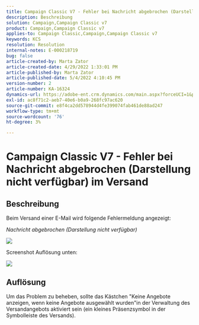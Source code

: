 ```yaml
---
title: Campaign Classic V7 - Fehler bei Nachricht abgebrochen (Darstellung nicht verfügbar) im Versand
description: Beschreibung
solution: Campaign,Campaign Classic v7
product: Campaign,Campaign Classic v7
applies-to: Campaign Classic,Campaign,Campaign Classic v7
keywords: KCS
resolution: Resolution
internal-notes: E-000218719
bug: false
article-created-by: Marta Zator
article-created-date: 4/29/2022 1:33:01 PM
article-published-by: Marta Zator
article-published-date: 5/4/2022 4:10:45 PM
version-number: 2
article-number: KA-16324
dynamics-url: https://adobe-ent.crm.dynamics.com/main.aspx?forceUCI=1&pagetype=entityrecord&etn=knowledgearticle&id=deaa59df-c0c7-ec11-a7b6-0022480a1d64
exl-id: ac8f71c2-aeb7-40e6-b0a9-268fc97ac620
source-git-commit: e8f4ca2dd578944d4fe399074fab461de88ad247
workflow-type: tm+mt
source-wordcount: '76'
ht-degree: 3%

---
```


# Campaign Classic V7 - Fehler bei Nachricht abgebrochen (Darstellung nicht verfügbar) im Versand

## Beschreibung


Beim Versand einer E-Mail wird folgende Fehlermeldung angezeigt:

*Nachricht abgebrochen (Darstellung nicht verfügbar)*

![](assets/___dfaa59df-c0c7-ec11-a7b6-0022480a1d64___.png)


Screenshot Auflösung unten: 


![](assets/___e1aa59df-c0c7-ec11-a7b6-0022480a1d64___.png)


## Auflösung


Um das Problem zu beheben, sollte das Kästchen &quot;Keine Angebote anzeigen, wenn keine Angebote ausgewählt wurden&quot;in der Verwaltung des Versandangebots aktiviert sein (ein kleines Präsenzsymbol in der Symbolleiste des Versands).
